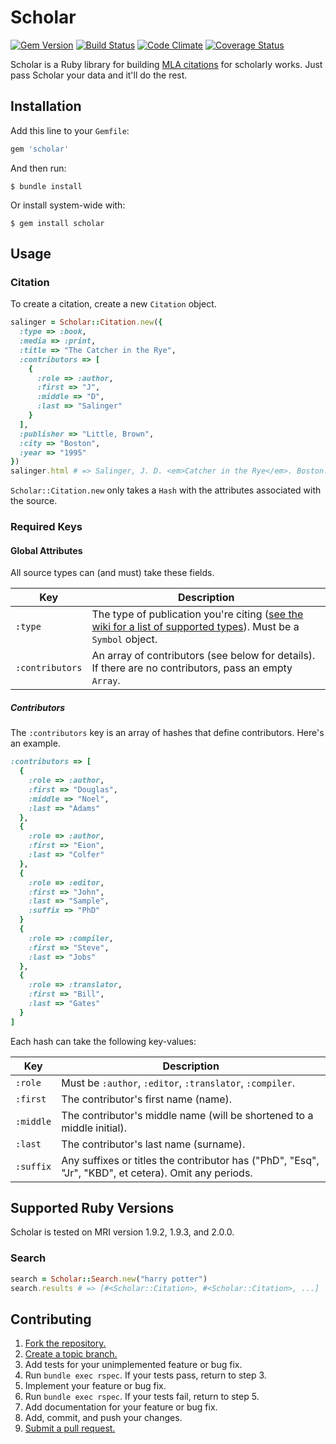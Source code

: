 # Scholar

[![Gem Version](https://badge.fury.io/rb/sidekiq.png)](https://rubygems.org/gems/scholar) [![Build Status](https://secure.travis-ci.org/noted/scholar.png)](https://travis-ci.org/noted/scholar) [![Code Climate](https://codeclimate.com/github/noted/scholar.png)](https://codeclimate.com/github/noted/scholar) [![Coverage Status](https://coveralls.io/repos/noted/scholar/badge.png?branch=master)](https://coveralls.io/r/noted/scholar)

Scholar is a Ruby library for building [MLA citations](http://www.mla.org/) for scholarly works. Just pass Scholar your data and it'll do the rest.

## Installation

Add this line to your `Gemfile`:

```ruby
gem 'scholar'
```

And then run:

```
$ bundle install
```

Or install system-wide with:

```
$ gem install scholar
```

## Usage

### Citation

To create a citation, create a new `Citation` object.

```ruby
salinger = Scholar::Citation.new({
  :type => :book,
  :media => :print,
  :title => "The Catcher in the Rye",
  :contributors => [
    {
      :role => :author,
      :first => "J",
      :middle => "D",
      :last => "Salinger"
    }
  ],
  :publisher => "Little, Brown",
  :city => "Boston",
  :year => "1995"
})
salinger.html # => Salinger, J. D. <em>Catcher in the Rye</em>. Boston: Little, Brown, 1995.
```

`Scholar::Citation.new` only takes a `Hash` with the attributes associated with the source.

### Required Keys

#### Global Attributes

All source types can (and must) take these fields.

Key             | Description
----------------|-----------------------------------------
`:type`         | The type of publication you're citing ([see the wiki for a list of supported types](types)). Must be a `Symbol` object.
`:contributors` | An array of contributors (see below for details). If there are no contributors, pass an empty `Array`.

##### Contributors

The `:contributors` key is an array of hashes that define contributors. Here's an example.

```ruby
:contributors => [
  {
    :role => :author,
    :first => "Douglas",
    :middle => "Noel",
    :last => "Adams"
  },
  {
    :role => :author,
    :first => "Eion",
    :last => "Colfer"
  },
  {
    :role => :editor,
    :first => "John",
    :last => "Sample",
    :suffix => "PhD"
  }
  {
    :role => :compiler,
    :first => "Steve",
    :last => "Jobs"
  },
  {
    :role => :translator,
    :first => "Bill",
    :last => "Gates"
  }
]
```

Each hash can take the following key-values:

Key       | Description
----------|---------------------------------------
`:role`   | Must be `:author`, `:editor`, `:translator`, `:compiler`.
`:first`  | The contributor's first name (name).
`:middle` | The contributor's middle name (will be shortened to a middle initial).
`:last`   | The contributor's last name (surname).
`:suffix` | Any suffixes or titles the contributor has ("PhD", "Esq", "Jr", "KBD", et cetera). Omit any periods.

## Supported Ruby Versions

Scholar is tested on MRI version 1.9.2, 1.9.3, and 2.0.0.

### Search

```ruby
search = Scholar::Search.new("harry potter")
search.results # => [#<Scholar::Citation>, #<Scholar::Citation>, ...]
```

## Contributing

1. [Fork the repository.][fork]
2. [Create a topic branch.][branch]
3. Add tests for your unimplemented feature or bug fix.
4. Run `bundle exec rspec`. If your tests pass, return to step 3.
5. Implement your feature or bug fix.
6. Run `bundle exec rspec`. If your tests fail, return to step 5.
7. Add documentation for your feature or bug fix.
8. Add, commit, and push your changes.
9. [Submit a pull request.][pr]

[types]: https://github.com/noted/scholar/wiki/Supported-Types
[fork]: http://help.github.com/fork-a-repo/
[branch]: http://learn.github.com/p/branching.html
[pr]: http://help.github.com/send-pull-requests/
